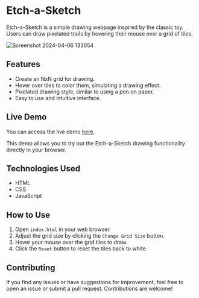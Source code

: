 # Etch-a-Sketch

Etch-a-Sketch is a simple drawing webpage inspired by the classic toy. Users can draw pixelated trails by hovering their mouse over a grid of tiles.

![Screenshot 2024-04-06 133054](https://github.com/NorenzL/Etch-a-Sketch/assets/68904749/a6ec4806-d1f8-43af-9683-2f455a4a5e45)

## Features

- Create an NxN grid for drawing.
- Hover over tiles to color them, simulating a drawing effect.
- Pixelated drawing style, similar to using a pen on paper.
- Easy to use and intuitive interface.
  
## Live Demo

You can access the live demo <a href="https://norenzl.github.io/Etch-a-Sketch/" target="_blank">here</a>.

This demo allows you to try out the Etch-a-Sketch drawing functionality directly in your browser.

## Technologies Used

- HTML
- CSS
- JavaScript

## How to Use

1. Open `index.html` in your web browser.
2. Adjust the grid size by clicking the `Change Grid Size` button.
3. Hover your mouse over the grid tiles to draw.
4. Click the `Reset` button to reset the tiles back to white.

## Contributing

If you find any issues or have suggestions for improvement, feel free to open an issue or submit a pull request. Contributions are welcome!
